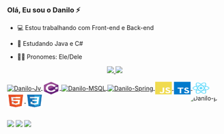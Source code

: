 

### Olá, Eu sou o Danilo ⚡



- 💻 Estou trabalhando com Front-end e Back-end

- 📖 Estudando Java e C#

- 👨🏾 Pronomes: Ele/Dele

<div align="center">
  <a href="https://github.com/Danilodni9554">
  <img height="180em" src="https://github-readme-stats.vercel.app/api?username=Danilodni9554&show_icons=true&theme=dark&include_all_commits=true&count_private=true"/>
  <img height="180em" src="https://github-readme-stats.vercel.app/api/top-langs/?username=Danilodni9554&layout=compact&langs_count=7&theme=dark"/>
</div>
  
  <div style="display: inline_block"><br>
  <img align="center" alt="Danilo-Jv" height="50" width="60" src="https://cdn.jsdelivr.net/gh/devicons/devicon/icons/java/java-original-wordmark.svg" />
  <img align="center" alt="Danilo-Csharp" height="30" width="40" src="https://raw.githubusercontent.com/devicons/devicon/master/icons/csharp/csharp-original.svg">
  <img align="center" alt="Danilo-MSQL" height="50" width="60"src="https://cdn.jsdelivr.net/gh/devicons/devicon/icons/mysql/mysql-plain-wordmark.svg" />
  <img align="center" alt="Danilo-Spring" height="50" width="60"src="https://cdn.jsdelivr.net/gh/devicons/devicon/icons/spring/spring-original-wordmark.svg" />
  <img align="center" alt="Danilo-Js" height="30" width="40" src="https://raw.githubusercontent.com/devicons/devicon/master/icons/javascript/javascript-plain.svg">
  <img align="center" alt="Danilo-Ts" height="30" width="40" src="https://raw.githubusercontent.com/devicons/devicon/master/icons/typescript/typescript-plain.svg">
  <img align="center" alt="Danilo-React" height="30" width="40" src="https://raw.githubusercontent.com/devicons/devicon/master/icons/react/react-original.svg">
  <img align="center" alt="Rafa-HTML" height="30" width="40" src="https://raw.githubusercontent.com/devicons/devicon/master/icons/html5/html5-original.svg">
  <img align="center" alt="Danilo-CSS" height="30" width="40" src="https://raw.githubusercontent.com/devicons/devicon/master/icons/css3/css3-original.svg">
  <img align="right" alt="Danilo-pic" height="150" style="border-radius:50px;" src="https://i.imgur.com/8liCiwY.jpg">
</div>
  
  ##

  <div>
    <a href="https://www.linkedin.com/in/danilopesan/" target="_blank"><img src="https://img.shields.io/badge/-LinkedIn-%230077B5?style=for-the-badge&logo=linkedin&logoColor=white" target="_blank"></a> 
    <a href = "mailto:danilopesan@gmail.com"><img src="https://img.shields.io/badge/-Gmail-%23333?style=for-the-badge&logo=gmail&logoColor=white" target="_blank"></a>
 	 <a href="https://discord.com/" target="_blank"><img src="https://img.shields.io/badge/Discord-7289DA?style=for-the-badge&logo=discord&logoColor=white" target="_blank"></a> 
    </div>
